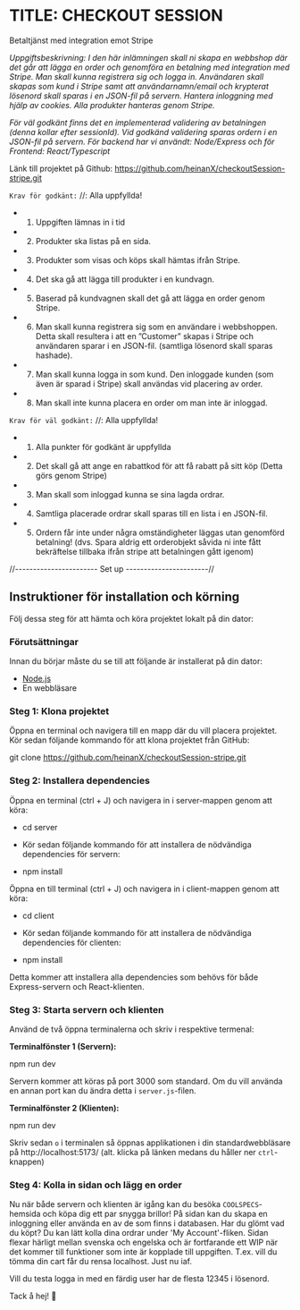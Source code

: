 # TITLE: CHECKOUT SESSION
Betaltjänst med integration emot Stripe

*Uppgiftsbeskrivning: I den här inlämningen skall ni skapa en webbshop där det går att lägga en order och genomföra en betalning med integration med Stripe. Man skall kunna registrera sig och logga in. Användaren skall skapas som kund i Stripe samt att användarnamn/email och krypterat lösenord skall sparas i en JSON-fil på servern. Hantera inloggning med hjälp av cookies. Alla produkter hanteras genom Stripe.*

*För väl godkänt finns det en implementerad validering av betalningen (denna kollar efter sessionId). Vid godkänd validering sparas ordern i en JSON-fil på servern. För backend har vi användt: Node/Express och för Frontend: React/Typescript*

Länk till projektet på Github: https://github.com/heinanX/checkoutSession-stripe.git

`Krav för godkänt:` //: Alla uppfyllda!
- 1. Uppgiften lämnas in i tid
- 2. Produkter ska listas på en sida.
- 3. Produkter som visas och köps skall hämtas ifrån Stripe.
- 4. Det ska gå att lägga till produkter i en kundvagn.
- 5. Baserad på kundvagnen skall det gå att lägga en order genom Stripe.
- 6. Man skall kunna registrera sig som en användare i
    webbshoppen. Detta skall 
    resultera i att en ”Customer” skapas i Stripe och användaren sparar i en JSON-fil. (samtliga lösenord skall sparas hashade).
- 7. Man skall kunna logga in som kund. Den inloggade kunden
    (som även är sparad i Stripe) skall användas vid placering av order.
- 8. Man skall inte kunna placera en order om man inte är inloggad.

`Krav för väl godkänt:` //: Alla uppfyllda!
- 1. Alla punkter för godkänt är uppfyllda
- 2. Det skall gå att ange en rabattkod för att få rabatt på sitt köp (Detta görs genom Stripe)
- 3. Man skall som inloggad kunna se sina lagda ordrar.
- 4. Samtliga placerade ordrar skall sparas till en lista i en JSON-fil.
- 5. Ordern får inte under några omständigheter läggas utan genomförd betalning! (dvs. Spara aldrig ett orderobjekt såvida ni inte fått bekräftelse tillbaka ifrån stripe att betalningen gått igenom)

//----------------------- Set up -----------------------//
## Instruktioner för installation och körning

Följ dessa steg för att hämta och köra projektet lokalt på din dator:

### Förutsättningar

Innan du börjar måste du se till att följande är installerat på din dator:

- [Node.js](https://nodejs.org/)
- En webbläsare 

### Steg 1: Klona projektet

Öppna en terminal och navigera till en mapp där du vill placera projektet. Kör sedan följande kommando för att klona projektet från GitHub:

git clone https://github.com/heinanX/checkoutSession-stripe.git


### Steg 2: Installera dependencies

Öppna en terminal (ctrl + J) och navigera in i server-mappen genom att köra:

- cd server

- Kör sedan följande kommando för att installera de nödvändiga dependencies för servern:

- npm install


Öppna en till terminal (ctrl + J) och navigera in i client-mappen genom att köra:

- cd client

- Kör sedan följande kommando för att installera de nödvändiga dependencies för clienten:

- npm install


Detta kommer att installera alla dependencies som behövs för både Express-servern och React-klienten.



### Steg 3: Starta servern och klienten

Använd de två öppna terminalerna och skriv i respektive termenal:

**Terminalfönster 1 (Servern):**

npm run dev

Servern kommer att köras på port 3000 som standard. Om du vill använda en annan port kan du ändra detta i `server.js`-filen.

**Terminalfönster 2 (Klienten):**

npm run dev

Skriv sedan `o` i terminalen så öppnas applikationen i din standardwebbläsare på http://localhost:5173/ (alt. klicka på länken medans du håller ner `ctrl`-knappen)



### Steg 4: Kolla in sidan och lägg en order

Nu när både servern och klienten är igång kan du besöka `COOLSPECS`-hemsida och köpa dig ett par snygga brillor! På sidan kan du skapa en inloggning eller använda en av de som finns i databasen. Har du glömt vad du köpt? Du kan lätt kolla dina ordrar under 'My Account'-fliken. Sidan flexar härligt mellan svenska och engelska och är fortfarande ett WIP när det kommer till funktioner som inte är kopplade till uppgiften. T.ex. vill du tömma din cart får du rensa localhost. Just nu iaf.

Vill du testa logga in med en färdig user har de flesta 12345 i lösenord.

Tack å hej! 🚀